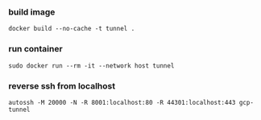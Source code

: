 ### build image

```
docker build --no-cache -t tunnel .
```

### run container

```
sudo docker run --rm -it --network host tunnel
```

### reverse ssh from localhost

```
autossh -M 20000 -N -R 8001:localhost:80 -R 44301:localhost:443 gcp-tunnel
```
